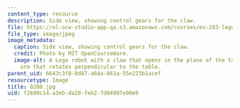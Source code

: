 ```yaml
---
content_type: resource
description: Side view, showing control gears for the claw.
file: https://ol-ocw-studio-app-qa.s3.amazonaws.com/courses/es-293-lego-robotics-spring-2007/f2690c14a3ebda28feb27d94997e09e9_0280.jpg
file_type: image/jpeg
image_metadata:
  caption: Side view, showing control gears for the claw.
  credit: Photo by MIT OpenCourseWare.
  image-alt: A Lego robot with a claw that opens in the plane of the table, and an
    arm that rotates perpendicular to the table.
parent_uid: 6643c3f8-8d87-a6da-661a-55e223b1acef
resourcetype: Image
title: 0280.jpg
uid: f2690c14-a3eb-da28-feb2-7d94997e09e9
---
```


